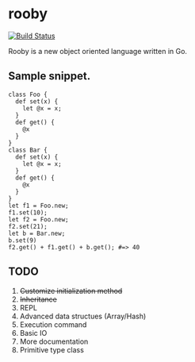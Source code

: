 # rooby

[![Build Status](https://travis-ci.org/st0012/rooby.svg?branch=master)](https://travis-ci.org/st0012/rooby)

Rooby is a new object oriented language written in Go.

##  Sample snippet.
```
class Foo {
  def set(x) {
    let @x = x;
  }
  def get() {
    @x
  }
}
class Bar {
  def set(x) {
    let @x = x;
  }
  def get() {
    @x
  }
}
let f1 = Foo.new;
f1.set(10);
let f2 = Foo.new;
f2.set(21);
let b = Bar.new;
b.set(9)
f2.get() + f1.get() + b.get(); #=> 40
```

## TODO

1. ~~Customize initialization method~~
2. ~~Inheritance~~
3. REPL
4. Advanced data structues (Array/Hash)
5. Execution command
6. Basic IO
7. More documentation
8. Primitive type class
